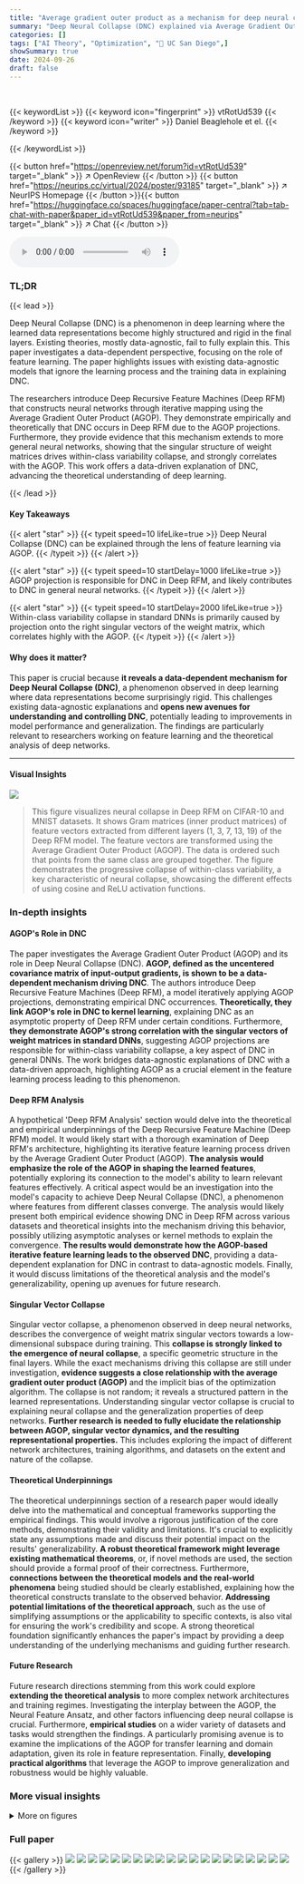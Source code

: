 ```yaml
---
title: "Average gradient outer product as a mechanism for deep neural collapse"
summary: "Deep Neural Collapse (DNC) explained via Average Gradient Outer Product (AGOP)."
categories: []
tags: ["AI Theory", "Optimization", "🏢 UC San Diego",]
showSummary: true
date: 2024-09-26
draft: false
---
```


<br>

{{< keywordList >}}
{{< keyword icon="fingerprint" >}} vtRotUd539 {{< /keyword >}}
{{< keyword icon="writer" >}} Daniel Beaglehole et el. {{< /keyword >}}
 
{{< /keywordList >}}

{{< button href="https://openreview.net/forum?id=vtRotUd539" target="_blank" >}}
↗ OpenReview
{{< /button >}}
{{< button href="https://neurips.cc/virtual/2024/poster/93185" target="_blank" >}}
↗ NeurIPS Homepage
{{< /button >}}{{< button href="https://huggingface.co/spaces/huggingface/paper-central?tab=tab-chat-with-paper&paper_id=vtRotUd539&paper_from=neurips" target="_blank" >}}
↗ Chat
{{< /button >}}



<audio controls>
    <source src="https://ai-paper-reviewer.com/vtRotUd539/podcast.wav" type="audio/wav">
    Your browser does not support the audio element.
</audio>


### TL;DR


{{< lead >}}

Deep Neural Collapse (DNC) is a phenomenon in deep learning where the learned data representations become highly structured and rigid in the final layers.  Existing theories, mostly data-agnostic, fail to fully explain this.  This paper investigates a data-dependent perspective, focusing on the role of feature learning.  The paper highlights issues with existing data-agnostic models that ignore the learning process and the training data in explaining DNC.

The researchers introduce Deep Recursive Feature Machines (Deep RFM) that constructs neural networks through iterative mapping using the Average Gradient Outer Product (AGOP).  They demonstrate empirically and theoretically that DNC occurs in Deep RFM due to the AGOP projections.  Furthermore, they provide evidence that this mechanism extends to more general neural networks, showing that the singular structure of weight matrices drives within-class variability collapse, and strongly correlates with the AGOP.  This work offers a data-driven explanation of DNC, advancing the theoretical understanding of deep learning.

{{< /lead >}}


#### Key Takeaways

{{< alert "star" >}}
{{< typeit speed=10 lifeLike=true >}} Deep Neural Collapse (DNC) can be explained through the lens of feature learning via AGOP. {{< /typeit >}}
{{< /alert >}}

{{< alert "star" >}}
{{< typeit speed=10 startDelay=1000 lifeLike=true >}} AGOP projection is responsible for DNC in Deep RFM, and likely contributes to DNC in general neural networks. {{< /typeit >}}
{{< /alert >}}

{{< alert "star" >}}
{{< typeit speed=10 startDelay=2000 lifeLike=true >}} Within-class variability collapse in standard DNNs is primarily caused by projection onto the right singular vectors of the weight matrix, which correlates highly with the AGOP. {{< /typeit >}}
{{< /alert >}}

#### Why does it matter?
This paper is crucial because **it reveals a data-dependent mechanism for Deep Neural Collapse (DNC)**, a phenomenon observed in deep learning where data representations become surprisingly rigid.  This challenges existing data-agnostic explanations and **opens new avenues for understanding and controlling DNC**, potentially leading to improvements in model performance and generalization.  The findings are particularly relevant to researchers working on feature learning and the theoretical analysis of deep networks.

------
#### Visual Insights



![](https://ai-paper-reviewer.com/vtRotUd539/figures_4_1.jpg)

> This figure visualizes neural collapse in Deep RFM on CIFAR-10 and MNIST datasets. It shows Gram matrices (inner product matrices) of feature vectors extracted from different layers (1, 3, 7, 13, 19) of the Deep RFM model. The feature vectors are transformed using the Average Gradient Outer Product (AGOP).  The data is ordered such that points from the same class are grouped together. The figure demonstrates the progressive collapse of within-class variability, a key characteristic of neural collapse, showcasing the different effects of using cosine and ReLU activation functions.







### In-depth insights


#### AGOP's Role in DNC
The paper investigates the Average Gradient Outer Product (AGOP) and its role in Deep Neural Collapse (DNC).  **AGOP, defined as the uncentered covariance matrix of input-output gradients, is shown to be a data-dependent mechanism driving DNC**.  The authors introduce Deep Recursive Feature Machines (Deep RFM), a model iteratively applying AGOP projections, demonstrating empirical DNC occurrences.  **Theoretically, they link AGOP's role in DNC to kernel learning**, explaining DNC as an asymptotic property of Deep RFM under certain conditions. Furthermore, **they demonstrate AGOP's strong correlation with the singular vectors of weight matrices in standard DNNs**, suggesting AGOP projections are responsible for within-class variability collapse, a key aspect of DNC in general DNNs.  The work bridges data-agnostic explanations of DNC with a data-driven approach, highlighting AGOP as a crucial element in the feature learning process leading to this phenomenon.

#### Deep RFM Analysis
A hypothetical 'Deep RFM Analysis' section would delve into the theoretical and empirical underpinnings of the Deep Recursive Feature Machine (Deep RFM) model.  It would likely start with a thorough examination of Deep RFM's architecture, highlighting its iterative feature learning process driven by the Average Gradient Outer Product (AGOP). **The analysis would emphasize the role of the AGOP in shaping the learned features**, potentially exploring its connection to the model's ability to learn relevant features effectively.  A critical aspect would be an investigation into the model's capacity to achieve Deep Neural Collapse (DNC), a phenomenon where features from different classes converge. The analysis would likely present both empirical evidence showing DNC in Deep RFM across various datasets and theoretical insights into the mechanism driving this behavior, possibly utilizing asymptotic analyses or kernel methods to explain the convergence.  **The results would demonstrate how the AGOP-based iterative feature learning leads to the observed DNC**, providing a data-dependent explanation for DNC in contrast to data-agnostic models.  Finally, it would discuss limitations of the theoretical analysis and the model's generalizability, opening up avenues for future research.

#### Singular Vector Collapse
Singular vector collapse, a phenomenon observed in deep neural networks, describes the convergence of weight matrix singular vectors towards a low-dimensional subspace during training.  This **collapse is strongly linked to the emergence of neural collapse**, a specific geometric structure in the final layers.  While the exact mechanisms driving this collapse are still under investigation, **evidence suggests a close relationship with the average gradient outer product (AGOP)** and the implicit bias of the optimization algorithm. The collapse is not random; it reveals a structured pattern in the learned representations.  Understanding singular vector collapse is crucial to explaining neural collapse and the generalization properties of deep networks. **Further research is needed to fully elucidate the relationship between AGOP, singular vector dynamics, and the resulting representational properties.** This includes exploring the impact of different network architectures, training algorithms, and datasets on the extent and nature of the collapse.

#### Theoretical Underpinnings
The theoretical underpinnings section of a research paper would ideally delve into the mathematical and conceptual frameworks supporting the empirical findings.  This would involve a rigorous justification of the core methods, demonstrating their validity and limitations.  It's crucial to explicitly state any assumptions made and discuss their potential impact on the results' generalizability.  **A robust theoretical framework might leverage existing mathematical theorems**, or, if novel methods are used, the section should provide a formal proof of their correctness.  Furthermore, **connections between the theoretical models and the real-world phenomena** being studied should be clearly established, explaining how the theoretical constructs translate to the observed behavior.  **Addressing potential limitations of the theoretical approach**, such as the use of simplifying assumptions or the applicability to specific contexts, is also vital for ensuring the work's credibility and scope. A strong theoretical foundation significantly enhances the paper's impact by providing a deep understanding of the underlying mechanisms and guiding further research.

#### Future Research
Future research directions stemming from this work could explore **extending the theoretical analysis** to more complex network architectures and training regimes.  Investigating the interplay between the AGOP, the Neural Feature Ansatz, and other factors influencing deep neural collapse is crucial.  Furthermore, **empirical studies** on a wider variety of datasets and tasks would strengthen the findings.  A particularly promising avenue is to examine the implications of the AGOP for transfer learning and domain adaptation, given its role in feature representation.  Finally, **developing practical algorithms** that leverage the AGOP to improve generalization and robustness would be highly valuable.


### More visual insights

<details>
<summary>More on figures
</summary>


![](https://ai-paper-reviewer.com/vtRotUd539/figures_8_1.jpg)

> This figure visualizes how different components of a neural network layer contribute to the reduction of within-class variability (NC1 metric).  It shows the NC1 metric's evolution during training for MLP and ResNet models on MNIST and CIFAR-10 datasets, respectively. The layer is decomposed into three parts: the original input, the projection onto the right singular vectors of the weight matrix, and finally the application of non-linearity after projection onto the left singular vectors.  The results highlight the dominant role of the right singular vectors in reducing within-class variability.


![](https://ai-paper-reviewer.com/vtRotUd539/figures_18_1.jpg)

> This figure shows the results of applying Deep RFM with ReLU activation function on three different datasets: CIFAR-10, MNIST, and SVHN.  It plots two key metrics of neural collapse (NC1 and NC2) across multiple layers of the Deep RFM model. The plots compare the metrics for the original data, the data after transformation by the AGOP's square root, and the data after both AGOP transformation and the ReLU nonlinearity. The aim is to show that the AGOP is responsible for the collapse in Deep RFM.


![](https://ai-paper-reviewer.com/vtRotUd539/figures_19_1.jpg)

> This figure visualizes the neural collapse phenomenon in Deep RFM across three datasets (CIFAR-10, MNIST, and SVHN) using the ReLU activation function.  It demonstrates the effect of applying the average gradient outer product (AGOP) on the within-class variability and orthogonality properties of the data representations at different layers of the Deep RFM network.  The plots show that projection onto the AGOP significantly improves the neural collapse metrics, indicating the AGOP's crucial role in the process.


![](https://ai-paper-reviewer.com/vtRotUd539/figures_20_1.jpg)

> This figure visualizes neural collapse in Deep RFM on CIFAR-10 and MNIST datasets. It shows Gram matrices (inner product matrices) of feature vectors extracted from different layers (1, 3, 7, 13, 19) of the Deep RFM network. The features are transformed using the Average Gradient Outer Product (AGOP) before computing the Gram matrices. The data is ordered such that points from the same class are adjacent. The color intensity represents the inner product value, with yellow indicating a value of 1 (similar features) and dark blue indicating -1 (dissimilar features). The figure demonstrates how the within-class variability collapses as the network deepens, showing the effectiveness of AGOP in inducing neural collapse.


![](https://ai-paper-reviewer.com/vtRotUd539/figures_20_2.jpg)

> This figure visualizes neural collapse in Deep RFM on CIFAR-10 and MNIST datasets. It shows Gram matrices (inner product matrices) of feature vectors from different layers (1, 3, 7, 13, 19) of the Deep RFM. The feature vectors are transformed using the Average Gradient Outer Product (AGOP).  The data is ordered such that points from the same class are together. Different non-linearities (cosine and ReLU) are used for CIFAR-10 and MNIST, respectively. The figure demonstrates how the within-class variability decreases as the network depth increases, indicating neural collapse.


![](https://ai-paper-reviewer.com/vtRotUd539/figures_21_1.jpg)

> This figure visualizes how different singular value decomposition components of a neural network layer contribute to the reduction of within-class variability (NC1 metric) during training.  It shows the NC1 metric's evolution across five fully-connected layers in both an MLP (MNIST dataset) and a ResNet (CIFAR-10 dataset). The decomposition highlights the input (Φ(X)), the projection onto the right singular space (SVTΦ(X)), and finally the application of the non-linearity to the left singular vectors (ReLU(USVTΦ(X))). This helps understand which components are most responsible for the decrease in within-class variability.


![](https://ai-paper-reviewer.com/vtRotUd539/figures_22_1.jpg)

> This figure visualizes the feature variability collapse (NC1) from different singular value decomposition components in an MLP and a ResNet. The reduction in NC1 metric is measured throughout the training process for five fully-connected layers. Each layer is broken down into its input, projection onto the right singular space of the weight matrix, projection onto the left singular vectors of the weight matrix, and finally the application of the non-linearity. This decomposition helps to understand the role of each component in the collapse.


![](https://ai-paper-reviewer.com/vtRotUd539/figures_23_1.jpg)

> This figure visualizes how feature variability collapse (NC1 metric) changes throughout the training process for different singular value decomposition components. It shows the NC1 metric for Multilayer Perceptron (MLP) on MNIST dataset and Residual Network (ResNet) on CIFAR-10 dataset across five fully-connected layers, comparing the input (X), projection onto right singular space (SV<sup>T</sup>(X)), and the result after applying left singular vectors and non-linearity (ReLU(USV<sup>T</sup>Φ(X))).


![](https://ai-paper-reviewer.com/vtRotUd539/figures_24_1.jpg)

> This figure analyzes feature variability collapse during training of neural networks, specifically MLPs and ResNets. It examines the impact of different components of a fully connected layer (input, right singular space projection, and application of non-linearity) on the NC1 metric (within-class variability) across multiple layers. The results highlight the role of the right singular structure in driving the collapse.


![](https://ai-paper-reviewer.com/vtRotUd539/figures_25_1.jpg)

> This figure shows how within-class variability changes during the training of an MLP and a ResNet.  The reduction in the NC1 metric (a measure of within-class variability) is tracked across five fully connected layers.  The figure breaks down each layer's contribution into three components: the original input (X), the projection onto the right singular vectors of the weight matrix (SVT(X)), and finally the effect of the left singular vectors and the non-linearity (ReLU(USVT(X))). This analysis helps determine the primary influence on reducing within-class variability, allowing to highlight the role of the weight matrix in neural collapse.


![](https://ai-paper-reviewer.com/vtRotUd539/figures_26_1.jpg)

> This figure shows how feature variability collapse (a key aspect of Neural Collapse) changes across different layers of neural networks (MLP and ResNet) during training.  It breaks down each layer's contribution into three components: the original input features (X), the projection onto the right singular vectors of the weight matrix (SV<sup>T</sup>(X)), and the final output after applying the left singular vectors and non-linearity (ReLU(USV<sup>T</sup>(X))). By comparing the within-class variability (NC1 metric) of these components, the figure illustrates the role of the singular value decomposition in driving the collapse.


</details>






### Full paper

{{< gallery >}}
<img src="https://ai-paper-reviewer.com/vtRotUd539/1.png" class="grid-w50 md:grid-w33 xl:grid-w25" />
<img src="https://ai-paper-reviewer.com/vtRotUd539/2.png" class="grid-w50 md:grid-w33 xl:grid-w25" />
<img src="https://ai-paper-reviewer.com/vtRotUd539/3.png" class="grid-w50 md:grid-w33 xl:grid-w25" />
<img src="https://ai-paper-reviewer.com/vtRotUd539/4.png" class="grid-w50 md:grid-w33 xl:grid-w25" />
<img src="https://ai-paper-reviewer.com/vtRotUd539/5.png" class="grid-w50 md:grid-w33 xl:grid-w25" />
<img src="https://ai-paper-reviewer.com/vtRotUd539/6.png" class="grid-w50 md:grid-w33 xl:grid-w25" />
<img src="https://ai-paper-reviewer.com/vtRotUd539/7.png" class="grid-w50 md:grid-w33 xl:grid-w25" />
<img src="https://ai-paper-reviewer.com/vtRotUd539/8.png" class="grid-w50 md:grid-w33 xl:grid-w25" />
<img src="https://ai-paper-reviewer.com/vtRotUd539/9.png" class="grid-w50 md:grid-w33 xl:grid-w25" />
<img src="https://ai-paper-reviewer.com/vtRotUd539/10.png" class="grid-w50 md:grid-w33 xl:grid-w25" />
<img src="https://ai-paper-reviewer.com/vtRotUd539/11.png" class="grid-w50 md:grid-w33 xl:grid-w25" />
<img src="https://ai-paper-reviewer.com/vtRotUd539/12.png" class="grid-w50 md:grid-w33 xl:grid-w25" />
<img src="https://ai-paper-reviewer.com/vtRotUd539/13.png" class="grid-w50 md:grid-w33 xl:grid-w25" />
<img src="https://ai-paper-reviewer.com/vtRotUd539/14.png" class="grid-w50 md:grid-w33 xl:grid-w25" />
<img src="https://ai-paper-reviewer.com/vtRotUd539/15.png" class="grid-w50 md:grid-w33 xl:grid-w25" />
<img src="https://ai-paper-reviewer.com/vtRotUd539/16.png" class="grid-w50 md:grid-w33 xl:grid-w25" />
<img src="https://ai-paper-reviewer.com/vtRotUd539/17.png" class="grid-w50 md:grid-w33 xl:grid-w25" />
<img src="https://ai-paper-reviewer.com/vtRotUd539/18.png" class="grid-w50 md:grid-w33 xl:grid-w25" />
<img src="https://ai-paper-reviewer.com/vtRotUd539/19.png" class="grid-w50 md:grid-w33 xl:grid-w25" />
<img src="https://ai-paper-reviewer.com/vtRotUd539/20.png" class="grid-w50 md:grid-w33 xl:grid-w25" />
{{< /gallery >}}